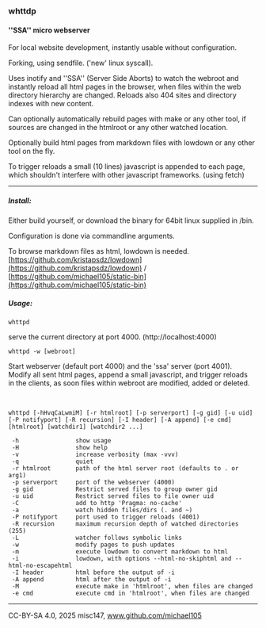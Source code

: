 
### whttdp

#### ''SSA'' micro webserver


For local website development, instantly usable without configuration.

Forking, using sendfile. ('new' linux syscall).


Uses inotify and ''SSA'' (Server Side Aborts) to watch the webroot and instantly reload all html pages in the browser,
when files within the web directory hierarchy are changed. 
Reloads also 404 sites and directory indexes with new content.

Can optionally automatically rebuild pages with make or any other tool, 
if sources are changed in the htmlroot or any other watched location.

Optionally build html pages from markdown files with lowdown or any other tool on the fly.

To trigger reloads a small (10 lines) javascript is appended to each page,
which shouldn't interfere with other javascript frameworks. (using fetch)

-----

##### Install:

Either build yourself, or download the binary for 64bit linux supplied in
/bin. 

Configuration is done via commandline arguments.

To browse markdown files as html, lowdown is needed.  
[https://github.com/kristapsdz/lowdown](https://github.com/kristapsdz/lowdown) / [https://github.com/michael105/static-bin](https://github.com/michael105/static-bin)


##### Usage:


   `whttpd`

serve the current directory at port 4000.
(http://localhost:4000)


`whttpd -w [webroot]`

Start webserver (default port 4000) and the 'ssa' server (port 4001).  
Modify all sent html pages, append a small javascript, and trigger reloads  
in the clients, as soon files within webroot are modified, added or
deleted.

<br>


```
whttpd [-hHvqCaLwmiM] [-r htmlroot] [-p serverport] [-g gid] [-u uid] [-P notifyport] [-R recursion] [-I header] [-A append] [-e cmd]  [htmlroot] [watchdir1] [watchdir2 ...]

 -h                show usage
 -H                show help
 -v                increase verbosity (max -vvv)
 -q                quiet
 -r htmlroot       path of the html server root (defaults to . or arg1)
 -p serverport     port of the webserver (4000)
 -g gid            Restrict served files to group owner gid
 -u uid            Restrict served files to file owner uid
 -C                add to http 'Pragma: no-cache'
 -a                watch hidden files/dirs (. and ~)
 -P notifyport     port used to trigger reloads (4001)
 -R recursion      maximum recursion depth of watched directories (255)
 -L                watcher follows symbolic links
 -w                modify pages to push updates
 -m                execute lowdown to convert markdown to html
 -i                lowdown, with options --html-no-skiphtml and --html-no-escapehtml
 -I header         html before the output of -i
 -A append         html after the output of -i
 -M                execute make in 'htmlroot', when files are changed
 -e cmd            execute cmd in 'htmlroot', when files are changed
 ```





-----


CC-BY-SA 4.0, 2025 misc147, www.github.com/michael105



























